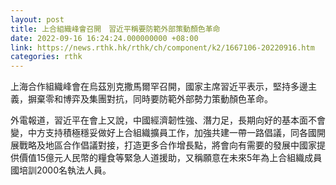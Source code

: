 ```yaml
---
layout: post
title: 上合組織峰會召開　習近平稱要防範外部策動顏色革命
date: 2022-09-16 16:24:24.000000000 +08:00
link: https://news.rthk.hk/rthk/ch/component/k2/1667106-20220916.htm
categories: rthk
---
```


上海合作組織峰會在烏茲別克撒馬爾罕召開，國家主席習近平表示，堅持多邊主義，摒棄零和博弈及集團對抗，同時要防範外部勢力策動顏色革命。

外電報道，習近平在會上又說，中國經濟韌性強、潛力足，長期向好的基本面不會變，中方支持積極穩妥做好上合組織擴員工作，加強共建一帶一路倡議，同各國開展戰略及地區合作倡議對接，打造更多合作增長點，將會向有需要的發展中國家提供價值15億元人民幣的糧食等緊急人道援助，又稱願意在未來5年為上合組織成員國培訓2000名執法人員。
